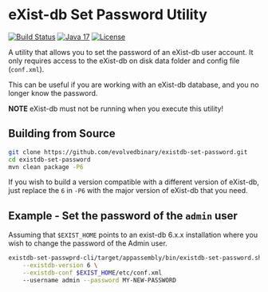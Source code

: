 # eXist-db Set Password Utility

[![Build Status](https://github.com/evolvedbinary/existdb-set-password/actions/workflows/ci.yml/badge.svg)](https://github.com/evolvedbinary/existdb-set-password/actions/workflows/ci.yml)
[![Java 17](https://img.shields.io/badge/java-17-blue.svg)](https://adoptopenjdk.net/)
[![License](https://img.shields.io/badge/license-GPL%203.0-blue.svg)](https://www.gnu.org/licenses/gpl-3.0.html)

A utility that allows you to set the password of an eXist-db user account. It only requires access to the eXist-db on disk data folder and config file (`conf.xml`).

This can be useful if you are working with an eXist-db database, and you no longer know the password.

**NOTE** eXist-db must not be running when you execute this utility!

## Building from Source
```bash
git clone https://github.com/evolvedbinary/existdb-set-password.git
cd existdb-set-password
mvn clean package -P6
```

If you wish to build a version compatible with a different version of eXist-db, just replace the `6` in `-P6` with the major version of eXist-db that you need.

## Example - Set the password of the `admin` user

Assuming that `$EXIST_HOME` points to an exist-db 6.x.x installation where you wish to change the password of the Admin user.

```bash
existdb-set-passwprd-cli/target/appassembly/bin/existdb-set-password.sh \
    --existdb-version 6 \
    --existdb-conf $EXIST_HOME/etc/conf.xml
    --username admin --password MY-NEW-PASSWORD
```
